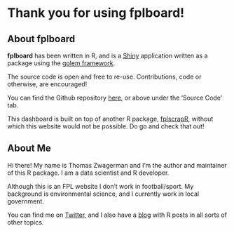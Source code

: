 # Thank you for using fplboard!

## About fplboard

**fplboard** has been written in R, and is a
[Shiny](https://shiny.rstudio.com/) application written as a package
using the [golem framework](https://engineering-shiny.org/index.html).

The source code is open and free to re-use. Contributions, code or
otherwise, are encouraged!

You can find the Github repository
[here](https://github.com/thomaszwagerman/fplboard), or above under the
‘Source Code’ tab.

This dashboard is built on top of another R package,
[fplscrapR](https://github.com/wiscostret/fplscrapR), without which this
website would not be possible. Do go and check that out!

## About Me

Hi there! My name is Thomas Zwagerman and I’m the author and maintainer
of this R package. I am a data scientist and R developer.

Although this is an FPL website I don’t work in football/sport. My
background is environmental science, and I currently work in local
government.

You can find me on [Twitter](https://twitter.com/thomzwa), and I also
have a [blog](https://tzwagerman.netlify.app/) with R posts in all sorts
of other topics.
